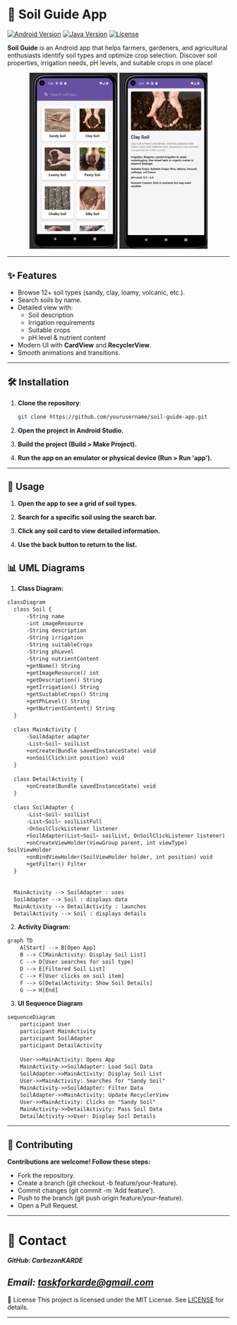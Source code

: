 # 🌱 Soil Guide App

[![Android Version](https://img.shields.io/badge/Android-12%2B-brightgreen)](https://www.android.com)
[![Java Version](https://img.shields.io/badge/Java-11-blue)](https://www.java.com)
[![License](https://img.shields.io/badge/License-MIT-orange)](LICENSE)

**Soil Guide** is an Android app that helps farmers, gardeners, and agricultural enthusiasts identify soil types and optimize crop selection. Discover soil properties, irrigation needs, pH levels, and suitable crops in one place!

<p align="center">
  <img src="temp/1.png" width="200" alt="Main Screen">
  <img src="temp/2.png" width="200" alt="Detail Screen">
</p>

---

## ✨ Features
- Browse 12+ soil types (sandy, clay, loamy, volcanic, etc.).
- Search soils by name.
- Detailed view with:
  - Soil description
  - Irrigation requirements
  - Suitable crops
  - pH level & nutrient content
- Modern UI with **CardView** and **RecyclerView**.
- Smooth animations and transitions.

---

## 🛠️ Installation
1. **Clone the repository**:
   ```bash
   git clone https://github.com/yourusername/soil-guide-app.git
   ```
2. **Open the project in Android Studio.**

3. **Build the project (Build > Make Project).**

4. **Run the app on an emulator or physical device (Run > Run 'app').**

---

## 📱 Usage
1. **Open the app to see a grid of soil types.**

2. **Search for a specific soil using the search bar.**

3. **Click any soil card to view detailed information.**

4. **Use the back button to return to the list.**

## 📊 UML Diagrams

1. **Class Diagram:**
  ```mermaid
classDiagram
    class Soil {
        -String name
        -int imageResource
        -String description
        -String irrigation
        -String suitableCrops
        -String phLevel
        -String nutrientContent
        +getName() String
        +getImageResource() int
        +getDescription() String
        +getIrrigation() String
        +getSuitableCrops() String
        +getPhLevel() String
        +getNutrientContent() String
    }

    class MainActivity {
        -SoilAdapter adapter
        -List~Soil~ soilList
        +onCreate(Bundle savedInstanceState) void
        +onSoilClick(int position) void
    }

    class DetailActivity {
        +onCreate(Bundle savedInstanceState) void
    }

    class SoilAdapter {
        -List~Soil~ soilList
        -List~Soil~ soilListFull
        -OnSoilClickListener listener
        +SoilAdapter(List~Soil~ soilList, OnSoilClickListener listener)
        +onCreateViewHolder(ViewGroup parent, int viewType) SoilViewHolder
        +onBindViewHolder(SoilViewHolder holder, int position) void
        +getFilter() Filter
    }


    MainActivity --> SoilAdapter : uses
    SoilAdapter --> Soil : displays data
    MainActivity --> DetailActivity : launches
    DetailActivity --> Soil : displays details
  ```

2. **Activity Diagram:**

```mermaid
graph TD
    A[Start] --> B[Open App]
    B --> C[MainActivity: Display Soil List]
    C --> D[User searches for soil type]
    D --> E[Filtered Soil List]
    C --> F[User clicks on soil item]
    F --> G[DetailActivity: Show Soil Details]
    G --> H[End]
```

3. **UI Sequence Diagram**

```mermaid
sequenceDiagram
    participant User
    participant MainActivity
    participant SoilAdapter
    participant DetailActivity

    User->>MainActivity: Opens App
    MainActivity->>SoilAdapter: Load Soil Data
    SoilAdapter->>MainActivity: Display Soil List
    User->>MainActivity: Searches for "Sandy Soil"
    MainActivity->>SoilAdapter: Filter Data
    SoilAdapter->>MainActivity: Update RecyclerView
    User->>MainActivity: Clicks on "Sandy Soil"
    MainActivity->>DetailActivity: Pass Soil Data
    DetailActivity->>User: Display Soil Details

```
---
## 🤝 Contributing
**Contributions are welcome! Follow these steps:**
- Fork the repository.
- Create a branch (git checkout -b feature/your-feature).
- Commit changes (git commit -m 'Add feature').
- Push to the branch (git push origin feature/your-feature).
- Open a Pull Request.
---

# 📧 Contact
***GitHub: CarbezonKARDE***

***Email: taskforkarde@gmail.com***
---
📜 License
This project is licensed under the MIT License. See [LICENSE](LICENSE.txt) for details.

---
